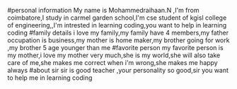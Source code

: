 #personal information My name is Mohammedraihaan.N ,I'm from coimbatore,I study in carmel garden school,I'm cse student of kgisl college of engineering,,I'm intrested in learning coding,you want to help in learning coding
#family details i love my family,my family have 4 members,my father occupation is business,my mother is home maker,my brother going for work ,my brother 5 age younger than me
#favorite person my favorite person is my mother,i love my mother very much,she is my world,she will also take care of me,she makes me correct when i'm wrong,she makes me happy always
#about sir sir is good teacher ,your personality so good,sir you want to help me in learning coding
